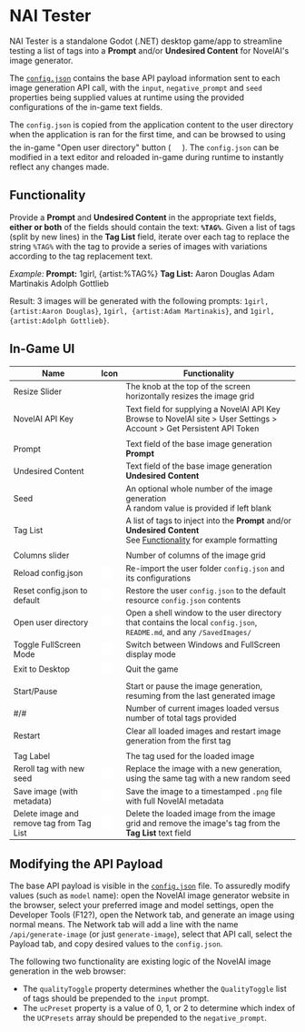 # NAI Tester
NAI Tester is a standalone Godot (.NET) desktop game/app to streamline testing a list of tags into a **Prompt** and/or **Undesired Content** for NovelAI's image generator.

The [`config.json`](config.json) contains the base API payload information sent to each image generation API call, with the `input`, `negative_prompt` and `seed` properties being supplied values at runtime using the provided configurations of the in-game text fields.

The `config.json` is copied from the application content to the user directory when the application is ran for the first time, and can be browsed to using the in-game "Open user directory" button (<img src="Icons/icons8-open-folder-in-new-tab-50.png" width="20">). The `config.json` can be modified in a text editor and reloaded in-game during runtime to instantly reflect any changes made.

## Functionality
Provide a **Prompt** and **Undesired Content** in the appropriate text fields, **either or both** of the fields should contain the text: **`%TAG%`**. Given a list of tags (split by new lines) in the **Tag List** field, iterate over each tag to replace the string `%TAG%` with the tag to provide a series of images with variations according to the tag replacement text.

*Example:*
**Prompt:**
1girl, {artist:%TAG%}
**Tag List:**
Aaron Douglas
Adam Martinakis
Adolph Gottlieb

Result: 3 images will be generated with the following prompts: `1girl, {artist:Aaron Douglas}`, `1girl, {artist:Adam Martinakis}`, and `1girl, {artist:Adolph Gottlieb}`.

## In-Game UI
|Name|Icon|Functionality|
|-|-|-|
|Resize Slider||The knob at the top of the screen horizontally resizes the image grid|
|NovelAI API Key||Text field for supplying a NovelAI API Key<br />Browse to NovelAI site > User Settings > Account > Get Persistent API Token|
|||
|Prompt||Text field of the base image generation **Prompt**|
|Undesired Content||Text field of the base image generation **Undesired Content**|
|Seed||An optional whole number of the image generation<br />A random value is provided if left blank|
|Tag List||A list of tags to inject into the **Prompt** and/or **Undesired Content**<br >See [Functionality](#functionality) for example formatting|
||||
|Columns slider||Number of columns of the image grid|
|Reload config.json|<img src="Icons/icons8-reload-50.png" width="20">|Re-import the user folder `config.json` and its configurations|
|Reset config.json to default|<img src="Icons/icons8-reset-50.png" width="20">|Restore the user `config.json` to the default resource `config.json` contents|
|Open user directory|<img src="Icons/icons8-open-folder-in-new-tab-50.png" width="20">|Open a shell window to the user directory that contains the local `config.json`, `README.md`, and any `/SavedImages/`|
|Toggle FullScreen Mode|<img src="Icons/icons8-fit-to-width-50.png" width="20">|Switch between Windows and FullScreen display mode|
|Exit to Desktop|<img src="Icons/icons8-quit-50.png" width="20">|Quit the game|
||||
|Start/Pause||Start or pause the image generation, resuming from the last generated image|
|#/#||Number of current images loaded versus number of total tags provided|
|Restart||Clear all loaded images and restart image generation from the first tag|
||||
|Tag Label||The tag used for the loaded image|
|Reroll tag with new seed|<img src="Icons/icons8-reload-50.png" width="20">|Replace the image with a new generation, using the same tag with a new random seed|
|Save image (with metadata)|<img src="Icons/icons8-save-50.png" width="20">|Save the image to a timestamped `.png` file with full NovelAI metadata|
|Delete image and remove tag from Tag List|<img src="Icons/icons8-delete-48.png" width="20">|Delete the loaded image from the image grid and remove the image's tag from the **Tag List** text field|

## Modifying the API Payload
The base API payload is visible in the [`config.json`](config.json) file. To assuredly modify values (such as `model` name): open the NovelAI image generator website in the browser, select your preferred image and model settings, open the Developer Tools (F12?), open the Network tab, and generate an image using normal means. The Network tab will add a line with the name `/api/generate-image` (or just `generate-image`), select that API call, select the Payload tab, and copy desired values to the `config.json`.

The following two functionality are existing logic of the NovelAI image generation in the web browser:
- The `qualityToggle` property determines whether the `QualityToggle` list of tags should be prepended to the `input` prompt.
- The `ucPreset` property is a value of 0, 1, or 2 to determine which index of the `UCPresets` array should be prepended to the `negative_prompt`.
